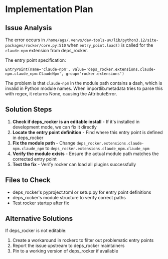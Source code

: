# Implementation Plan

## Issue Analysis
The error occurs in `/home/ags/.venvs/dev-tools-uv/lib/python3.12/site-packages/rocker/core.py:510` when `entry_point.load()` is called for the `claude-npm` extension from deps_rocker.

The entry point specification:
```
EntryPoint(name='claude-npm', value='deps_rocker.extensions.claude-npm.claude_npm:ClaudeNpm', group='rocker.extensions')
```

The problem is that `claude-npm` in the module path contains a dash, which is invalid in Python module names. When importlib.metadata tries to parse this with regex, it returns None, causing the AttributeError.

## Solution Steps
1. **Check if deps_rocker is an editable install** - If it's installed in development mode, we can fix it directly
2. **Locate the entry point definition** - Find where this entry point is defined in deps_rocker
3. **Fix the module path** - Change `deps_rocker.extensions.claude-npm.claude_npm` to `deps_rocker.extensions.claude_npm.claude_npm`
4. **Verify the module exists** - Ensure the actual module path matches the corrected entry point
5. **Test the fix** - Verify rocker can load all plugins successfully

## Files to Check
- deps_rocker's pyproject.toml or setup.py for entry point definitions
- deps_rocker's module structure to verify correct paths
- Test rocker startup after fix

## Alternative Solutions
If deps_rocker is not editable:
1. Create a workaround in rockerc to filter out problematic entry points
2. Report the issue upstream to deps_rocker maintainers
3. Pin to a working version of deps_rocker if available